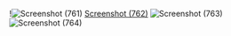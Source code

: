 !![Screenshot (761)](https://github.com/user-attachments/assets/678e4127-58a2-4fb2-8666-5555ec77a82b)
[Screenshot (762)](https://github.com/user-attachments/assets/11a4515d-f2b4-4ebf-9d5b-11ba2162ea90)
![Screenshot (763)](https://github.com/user-attachments/assets/8e140646-ead6-4319-b4b6-435d64780267)
![Screenshot (764)](https://github.com/user-attachments/assets/dd2870ba-6cb7-4dbe-85e9-ef8757cd3f2e)
